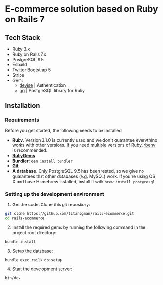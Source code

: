 # E-commerce solution based on Ruby on Rails 7

## Tech Stack

- Ruby 3.x
- Ruby on Rails 7.x
- PostgreSQL 9.5
- Esbuild
- Twitter Bootstrap 5
- Stripe
- Gem: 
    -  [devise](https://github.com/plataformatec/devise) | Authentication
    -  [pg](https://github.com/ged/ruby-pg) | PostgreSQL library for Ruby

## Installation

### Requirements

Before you get started, the following needs to be installed:
  * **Ruby**. Version 3.1.0 is currently used and we don't guarantee everything works with other versions. If you need multiple versions of Ruby, [rbenv](https://rbenv.org) is recommended.
  * [**RubyGems**](http://rubygems.org/)
  * **Bundler**: `gem install bundler`
  * [**Git**](http://help.github.com/git-installation-redirect)
  * **A database**. Only PostgreSQL 9.5 has been tested, so we give no guarantees that other databases (e.g. MySQL) work. If you're using OS X and have Homebrew installed, install it with `brew install postgresql`
  
### Setting up the development environment

1. Get the code. Clone this git repository:

  ```bash
  git clone https://github.com/titan2gman/rails-ecommerce.git
  cd rails-ecommerce
  ```

2. Install the required gems by running the following command in the project root directory:

  ```bash
  bundle install
  ```

3. Setup the database:

  ```bash
  bundle exec rails db:setup
  ```

4. Start the development server:

  ```bash
  bin/dev

